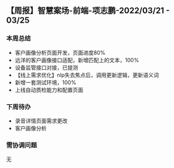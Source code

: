 ## 【周报】智慧案场-前端-项志鹏-2022/03/21 - 03/25

### 本周总结

* 客户画像分析页面开发，页面进度80%
* 远洋的客户画像接口适配，新增匹配上的文本，100%
* 设备监管接口对接，已提测
* 【线上需求优化】nlp失去焦点后，调用更新逻辑，更新语义词
* 新增一套测试环境，100%
* 上线自动质检能力和配置页面

### 下周待办

* 录音详情页面需求更改
* 客户画像分析



### 需协调问题

无

